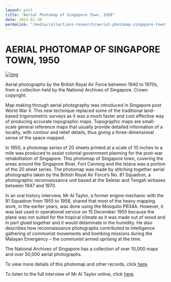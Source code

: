 ```yaml
---
layout: post
title: "Aerial Photomap of Singapore Town, 1950"
date: 2015-01-30
permalink: "/media/collections-research/aerial-photomap-singapore-town"
---
```


# AERIAL PHOTOMAP OF SINGAPORE TOWN, 1950

[![img](http://www.nas.gov.sg/blogs/archivistpick/wp-content/uploads/2015/01/2015-01-30-L-870x1024.jpg)](http://www.nas.gov.sg/blogs/archivistpick/wp-content/uploads/2015/01/2015-01-30-L.jpg)

Aerial photographs by the British Royal Air Force between 1940 to 1970s, from a collection held by the National Archives of Singapore. Crown copyright.

Map making through aerial photography was introduced in Singapore post World War II. This new technique replaced some of the traditional land-based trigonometric surveys as it was a much faster and cost effective way of producing accurate topographic maps. Topographic maps are small-scale general reference maps that usually provide detailed information of a locality, with contour and relief details, thus giving a three-dimensional sense of the space mapped.

In 1950, a photomap series of 20 sheets printed at a scale of 10 inches to a mile was produced to assist colonial government planning for the post-war rehabilitation of Singapore. This photomap of Singapore town, covering the areas around the Singapore River, Fort Canning and the Istana was a portion of the 20 sheet series. The photomap was made by stitching together aerial photographs taken by the British Royal Air Force’s No. 81 Squadron, a photographic reconnaissance unit based at the Seletar and Tengah airbases between 1947 and 1970.

In an oral history interview, Mr Al Taylor, a former engine mechanic with the 81 Squadron from 1955 to 1958, shared that most of the heavy mapping work, in the earlier years, was done using the Mosquito PR34A. However, it was last used in operational service on 15 December 1955 because the plane was not suited for the tropical climate as it was made out of wood and in part glued together and it would delaminate in the humidity. He also describes how reconnaissance photographs contributed to intelligence gathering of communist movements and bombing missions during the Malayan Emergency – the communist armed uprising at the time.

The National Archives of Singapore has a collection of over 10,000 maps and over 50,000 aerial photographs.

To view more details of this photomap and other records, click [here](http://www.nas.gov.sg/archivesonline/maps_building_plans/record-details/f7cf0696-115c-11e3-83d5-0050568939ad).

To listen to the full interview of Mr Al Taylor online, click [here](http://www.nas.gov.sg/archivesonline/oral_history_interviews/record-details/ecc91e7c-1161-11e3-83d5-0050568939ad?keywords=allison+taylor&keywords-type=all).
